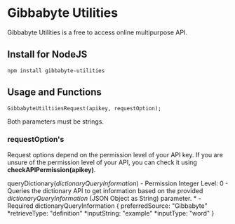 # Gibbabyte Utilities
Gibbabyte Utilities is a free to access online multipurpose API.

## Install for NodeJS
```
npm install gibbabyte-utilities
```

## Usage and Functions
```
GibbabyteUtiltiiesRequest(apikey, requestOption);
```
Both parameters must be strings.

### requestOption's
Request options depend on the permission level of your API key. If you are unsure of the permission level of your API, you can check it using **checkAPIPermission(apikey)**.

queryDictionary(*dictionaryQueryInformation*) - Permission Integer Level: 0
\- Queries the dictionary API to get information based on the provided *dictionaryQueryInformation* (JSON Object as String) parameter.
\* - Required
dictionaryQueryInformation {
  preferredSource: "Gibbabyte"
  \*retrieveType: "definition"
  \*inputString: "example"
  \*inputType: "word"
}


